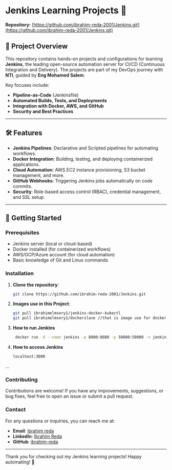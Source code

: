 # Jenkins Learning Projects 🚀  

**Repository:** [https://github.com/ibrahim-reda-2001/Jenkins.git](https://github.com/ibrahim-reda-2001/Jenkins.git)  

## 📝 Project Overview  
This repository contains hands-on projects and configurations for learning **Jenkins**, the leading open-source automation server for CI/CD (Continuous Integration and Delivery). The projects are part of my DevOps journey with **NTI**, guided by **Eng Mohamed Salem**.  

Key focuses include:  
- **Pipeline-as-Code** (Jenkinsfile)  
- **Automated Builds, Tests, and Deployments**  
- **Integration with Docker, AWS, and GitHub**  
- **Security and Best Practices**  

---

## 🛠️ Features  
- **Jenkins Pipelines**: Declarative and Scripted pipelines for automating workflows.  
- **Docker Integration**: Building, testing, and deploying containerized applications.  
- **Cloud Automation**: AWS EC2 instance provisioning, S3 bucket management, and more.  
- **GitHub Webhooks**: Triggering Jenkins jobs automatically on code commits.  
- **Security**: Role-based access control (RBAC), credential management, and SSL setup.  

---

## 🚀 Getting Started  

### Prerequisites  
- Jenkins server (local or cloud-based)  
- Docker installed (for containerized workflows)  
- AWS/GCP/Azure account (for cloud automation)  
- Basic knowledge of Git and Linux commands  

### Installation  
1. **Clone the repository**:  
   ```bash
   git clone https://github.com/ibrahim-reda-2001/Jenkins.git 
   ```
2. **Images use in this Project**:
   ```bash
   git pull ibrahimelmsery1/jenkins-docker-kubectl
   git pull ibrahimelmsery1/dockerslave //that is image use for docker clien 
   ```
3. **How to run Jenkins**
   ```bash   
    docker run -d --name jenkins -p 8000:8080 -p 50000:50000 -v jenkins_home:/var/jenkins_home -v /var/run/docker.sock:/var/run/docker.sock  ibrahimelmsery1/jenkins-docker-kubectl
   ```
4. **How to access Jenkins**
    ```bash
    localhost:3000   
    ```
...

### Contributing
Contributions are welcome! If you have any improvements, suggestions, or bug fixes, feel free to open an issue or submit a pull request.



### Contact
For any questions or inquiries, you can reach me at:
- **Email**: [ibrahim reda](mailto:ibrahim_reda17@outlook.com)
- **LinkedIn**: [Ibrahim Reda](https://www.linkedin.com/in/ibrahim-reda-929099220/)
- **GitHub**: [ibrahim-reda](https://github.com/ibrahim-reda-2001)

---

Thank you for checking out my Jenkins learning projects! Happy automating! 🚀    

     

   




